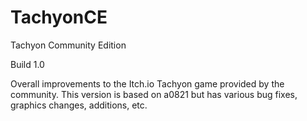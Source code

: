 # TachyonCE
Tachyon Community Edition

Build 1.0

Overall improvements to the Itch.io Tachyon game provided by the community. This version is based on a0821 but has various bug fixes, graphics changes, additions, etc.
